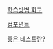 [학습방법 회고](https://devroach.tistory.com/46)

[컴포넌트](https://devroach.tistory.com/48)

[좋은 테스트란?](https://devroach.tistory.com/manage/posts/)